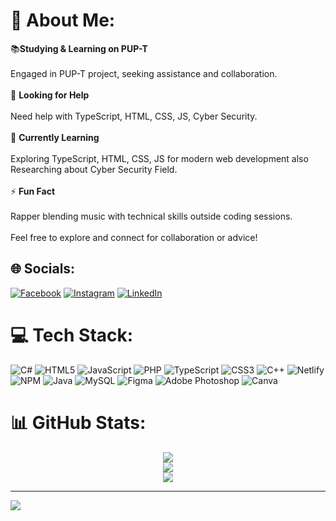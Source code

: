 # 💫 About Me:
 📚**Studying & Learning on PUP-T**<br><br>Engaged in PUP-T project, seeking assistance and collaboration.<br><br>🤝 **Looking for Help**<br><br>Need help with TypeScript, HTML, CSS, JS, Cyber Security.<br><br>🌱 **Currently Learning**<br><br>Exploring TypeScript, HTML, CSS, JS for modern web development also Researching about Cyber Security Field.<br><br>⚡ **Fun Fact**<br><br>Rapper blending music with technical skills outside coding sessions.<br><br>Feel free to explore and connect for collaboration or advice!


## 🌐 Socials:
[![Facebook](https://img.shields.io/badge/Facebook-%231877F2.svg?logo=Facebook&logoColor=white)](https://facebook.com/https://www.facebook.com/tyla.naoe.24/) [![Instagram](https://img.shields.io/badge/Instagram-%23E4405F.svg?logo=Instagram&logoColor=white)](https://instagram.com/https://www.instagram.com/88naoe/) [![LinkedIn](https://img.shields.io/badge/LinkedIn-%230077B5.svg?logo=linkedin&logoColor=white)](https://linkedin.com/in/https://www.linkedin.com/in/adriannaoe/) 

# 💻 Tech Stack:
![C#](https://img.shields.io/badge/c%23-%23239120.svg?style=plastic&logo=csharp&logoColor=white) ![HTML5](https://img.shields.io/badge/html5-%23E34F26.svg?style=plastic&logo=html5&logoColor=white) ![JavaScript](https://img.shields.io/badge/javascript-%23323330.svg?style=plastic&logo=javascript&logoColor=%23F7DF1E) ![PHP](https://img.shields.io/badge/php-%23777BB4.svg?style=plastic&logo=php&logoColor=white) ![TypeScript](https://img.shields.io/badge/typescript-%23007ACC.svg?style=plastic&logo=typescript&logoColor=white) ![CSS3](https://img.shields.io/badge/css3-%231572B6.svg?style=plastic&logo=css3&logoColor=white) ![C++](https://img.shields.io/badge/c++-%2300599C.svg?style=plastic&logo=c%2B%2B&logoColor=white) ![Netlify](https://img.shields.io/badge/netlify-%23000000.svg?style=plastic&logo=netlify&logoColor=#00C7B7) ![NPM](https://img.shields.io/badge/NPM-%23CB3837.svg?style=plastic&logo=npm&logoColor=white) ![Java](https://img.shields.io/badge/java-%23ED8B00.svg?style=plastic&logo=openjdk&logoColor=white) ![MySQL](https://img.shields.io/badge/mysql-%2300000f.svg?style=plastic&logo=mysql&logoColor=white) ![Figma](https://img.shields.io/badge/figma-%23F24E1E.svg?style=plastic&logo=figma&logoColor=white) ![Adobe Photoshop](https://img.shields.io/badge/adobe%20photoshop-%2331A8FF.svg?style=plastic&logo=adobe%20photoshop&logoColor=white) ![Canva](https://img.shields.io/badge/Canva-%2300C4CC.svg?style=plastic&logo=Canva&logoColor=white)
# 📊 GitHub Stats:
<div align="center">
  <img src="https://github-readme-stats.vercel.app/api?username=Naoe-Adrian&theme=vision-friendly-dark&hide_border=false&include_all_commits=false&count_private=false"/><br/>
  <img src="https://github-readme-streak-stats.herokuapp.com/?user=Naoe-Adrian&theme=vision-friendly-dark&hide_border=false"/><br/>
  <img src="https://github-readme-stats.vercel.app/api/top-langs/?username=Naoe-Adrian&theme=vision-friendly-dark&hide_border=false&include_all_commits=false&count_private=false&layout=compact"/>
</div>


---
[![](https://visitcount.itsvg.in/api?id=Naoe-Adrian&icon=2&color=1)](https://visitcount.itsvg.in)

<!-- Proudly created with GPRM ( https://gprm.itsvg.in ) -->

